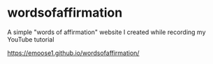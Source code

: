 # wordsofaffirmation
A simple "words of affirmation" website I created while recording my YouTube tutorial

https://emoose1.github.io/wordsofaffirmation/
